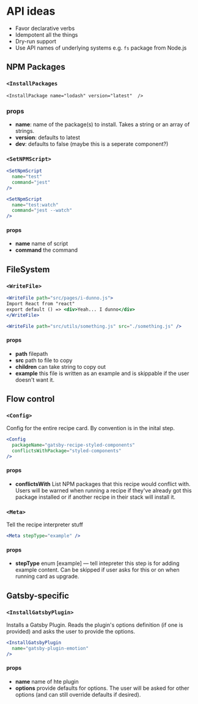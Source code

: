 # API ideas

* Favor declarative verbs
* Idempotent all the things
* Dry-run support
* Use API names of underlying systems e.g. `fs` package from Node.js

## NPM Packages

### `<InstallPackages`

`<InstallPackage name="lodash" version="latest"  />`

### props
* **name**: name of the package(s) to install. Takes a string or an array of strings.
* **version**: defaults to latest
* **dev**: defaults to false (maybe this is a seperate component?)

### `<SetNPMScript>`

```jsx
<SetNpmScript
  name="test"
  command="jest"
/>

<SetNpmScript
  name="test:watch"
  command="jest --watch"
/>
```

#### props
* **name** name of script
* **command** the command

## FileSystem

### `<WriteFile>`

```jsx
<WriteFile path="src/pages/i-dunno.js">
Import React from "react"
export default () => <div>Yeah... I dunno</div>
</WriteFile>
```

```jsx
<WriteFile path="src/utils/something.js" src="./something.js" />
```

#### props
* **path** filepath
* **src** path to file to copy
* **children** can take string to copy out
* **example** this file is written as an example and is skippable if the user doesn't want it.


## Flow control

### `<Config>`

Config for the entire recipe card. By convention is in the inital step.

```jsx
<Config
  packageName="gatsby-recipe-styled-components"
  conflictsWithPackage="styled-components"
/>
```

#### props
* **conflictsWith** List NPM packages that this recipe would conflict with. Users will be warned when running a recipe
if they've already got this package installed or if another recipe in their stack will install it.

### `<Meta>`

Tell the recipe interpreter stuff

```jsx
<Meta stepType="example" />
```

#### props
* **stepType** enum [example] — tell intepreter this step is for adding example content. Can be skipped if user asks for this or on when running card as upgrade.


## Gatsby-specific

### `<InstallGatsbyPlugin>`

Installs a Gatsby Plugin. Reads the plugin's options definition (if one is provided)
and asks the user to provide the options.

```jsx
<InstallGatsbyPlugin
  name="gatsby-plugin-emotion"
/>
```
#### props
* **name** name of hte plugin
* **options** provide defaults for options. The user will be asked for other options (and can still override defaults if desired).
